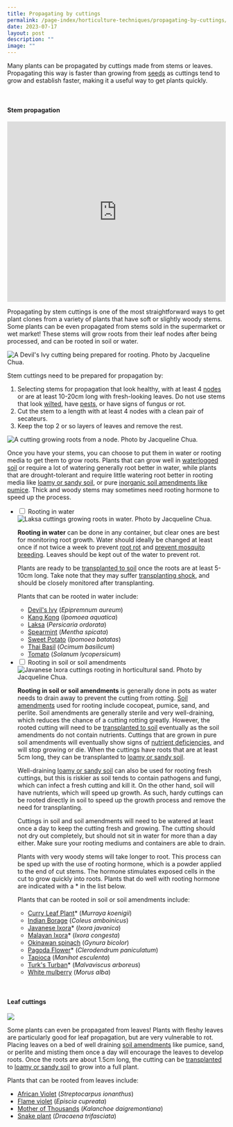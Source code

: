 ```yaml
---
title: Propagating by cuttings
permalink: /page-index/horticulture-techniques/propagating-by-cuttings/
date: 2023-07-17
layout: post
description: ""
image: ""
---
```

<section>
	<p>Many plants can be propagated by cuttings made from stems or leaves. Propagating this way is faster than growing from <a href="/page-index/horticulture-techniques/propagating-by-seed/">seeds</a> as cuttings tend to grow and establish faster, making it a useful way to get plants quickly.</p>
	<br>
</section>

<section>
	<h4>Stem propagation</h4>
	<iframe width="100%" height="415" src="https://www.youtube.com/embed/wv-LZCwUArE" title="YouTube video player" frameborder="0" allow="accelerometer; autoplay; clipboard-write; encrypted-media; gyroscope; picture-in-picture; web-share" allowfullscreen=""></iframe>	<br>
	<p>Propagating by stem cuttings is one of the most straightforward ways to get plant clones from a variety of plants that have soft or slightly woody stems. Some plants can be even propagated from stems sold in the supermarket or wet market! These stems will grow roots from their leaf nodes after being processed, and can be rooted in soil or water.</p> 
	<img title="A Devil's Ivy cutting being prepared for rooting. Photo by Jacqueline Chua." src="/images/Horti%20techniques/devilsivy_propagation_nodes_labelled_jacquelinechua.jpg">
	<p>Stem cuttings need to be prepared for propagation by:</p>
	<ol>
		 <li>Selecting stems for propagation that look healthy, with at least 4 <a href="/learn-more-about-gardening/glossary/#n">nodes</a> or are at least 10-20cm long with fresh-looking leaves. Do not use stems that look <a href="/page-index/plant-problems/wilting/">wilted</a>, have <a href="/page-index/pests/pests/">pests</a>, or have signs of fungus or rot.</li>
		 <li>Cut the stem to a length with at least 4 nodes with a clean pair of secateurs. </li>
		 <li>Keep the top 2 or so layers of leaves and remove the rest.</li>
	</ol>
	<img title="A cutting growing roots from a node. Photo by Jacqueline Chua." src="/images/Horti%20techniques/Rooting_Jacchua%20(2).jpg">
	<p>Once you have your stems, you can choose to put them in water or rooting media to get them to grow roots. Plants that can grow well in <a href="/page-index/plant-problems/waterlogging/">waterlogged soil</a> or require a lot of watering generally root better in water, while plants that are drought-tolerant and require little watering root better in rooting media like <a href="/page-index/horticulture-techniques/soil/">loamy or sandy soil</a>, or pure <a href="/page-index/horticulture-techniques/soil-amendments/">inorganic soil amendments like pumice</a>. Thick and woody stems may sometimes need rooting hormone to speed up the process.</p>
	<ul class="jekyllcodex_accordion">
	<li><input type="checkbox" id="accordion1">
		<label for="accordion1">Rooting in water</label><div>
	<img title="Laksa cuttings growing roots in water. Photo by Jacqueline Chua." src="/images/Horti%20techniques/WaterRooting_JacChua.jpg">
	<p><b>Rooting in water</b> can be done in any container, but clear ones are best for monitoring root growth. Water should ideally be changed at least once if not twice a week to prevent <a href="/page-index/plant-problems/root-rot/">root rot</a> and <a href="/page-index/housekeeping/keeping-gardens-mosquito-free/">prevent mosquito breeding</a>. Leaves should be kept out of the water to prevent rot.</p> 
	<p>Plants are ready to be <a href="/page-index/horticulture-techniques/transplanting/">transplanted to soil</a> once the roots are at least 5-10cm long. Take note that they may suffer <a href="/page-index/plant-problems/transplanting-shock/">transplanting shock</a>, and should be closely monitored after transplanting.</p>
	<p>Plants that can be rooted in water include:</p>
	<ul>
		<li><a href="/page-index/ornamental-plants/devils-ivy/">Devil's Ivy</a> (<em>Epipremnum aureum</em>)</li>
		<li><a href="/page-index/edible-plants/kang-kong/">Kang Kong</a> (<em>Ipomoea aquatica</em>)</li>
		<li><a href="/page-index/edible-plants/laksa/">Laksa</a> (<em>Persicaria ordorata</em>)</li>
		<li><a href="/page-index/edible-plants/spearmint/">Spearmint</a> (<em>Mentha spicata</em>)</li>
		<li><a href="/page-index/edible-plants/sweet-potato/">Sweet Potato</a> (<em>Ipomoea batatas</em>)</li>
		<li><a href="/page-index/edible-plants/thai-basil/">Thai Basil</a> (<em>Ocimum basilicum</em>)</li>
		<li><a href="/page-index/edible-plants/tomato/">Tomato</a> (<em>Solanum lycopersicum</em>)
	</li></ul>
		</div></li>
	<li><input type="checkbox" id="accordion2">
		<label for="accordion2">Rooting in soil or soil amendments</label><div>
	<img title="Javanese Ixora cuttings rooting in horticultural sand. Photo by Jacqueline Chua." src="/images/Horti%20techniques/rooting_ixoracuttings%20(1)_jacquelinechua.jpg">
	<p><b>Rooting in soil or soil amendments</b> is generally done in pots as water needs to drain away to prevent the cutting from rotting. <a href="/page-index/horticulture-techniques/soil-amendments/">Soil amendments</a> used for rooting include cocopeat, pumice, sand, and perlite. Soil amendments are generally sterile and very well-draining, which reduces the chance of a cutting rotting greatly. However, the rooted cutting will need to be <a href="/page-index/horticulture-techniques/transplanting/">transplanted to soil</a> eventually as the soil amendments do not contain nutrients. Cuttings that are grown in pure soil amendments will eventually show signs of <a href="/page-index/plant-problems/nutrient-deficiencies/">nutrient deficiencies</a>, and will stop growing or die. When the cuttings have roots that are at least 5cm long, they can be transplanted to <a href="/page-index/horticulture-techniques/soil/">loamy or sandy soil</a>.</p>
	<p>Well-draining <a href="/page-index/horticulture-techniques/soil/">loamy or sandy soil</a> can also be used for rooting  fresh cuttings, but this is riskier as soil tends to contain pathogens and fungi, which can infect a fresh cutting and kill it. On the other hand, soil will have nutrients, which will speed up growth. As such, hardy cuttings can be rooted directly in soil to speed up the growth process and remove the need for transplanting.</p>
	<p>Cuttings in soil and soil amendments will need to be watered at least once a day to keep the cutting fresh and growing. The cutting should not dry out completely, but should not sit in water for more than a day either. Make sure your rooting mediums and containers are able to drain.</p>
	<p>Plants with very woody stems will take longer to root. This process can be sped up with the use of rooting hormone, which is a powder applied to the end of cut stems. The hormone stimulates exposed cells in the cut to grow quickly into roots. Plants that do well with rooting hormone are indicated with a * in the list below.</p>
	<p>Plants that can be rooted in soil or soil amendments include:</p>
	<ul> 
		<li><a href="/page-index/edible-plants/curry-leaf-plant/">Curry Leaf Plant</a>* (<em>Murraya koenigii</em>)</li>
		<li><a href="/page-index/edible-plants/indian-borage/">Indian Borage</a> (<em>Coleus amboinicus</em>)</li>
		<li><a href="/page-index/ornamental-plants/javanese-ixora/">Javanese Ixora</a>* (<em>Ixora javanica</em>)</li>
		<li><a href="/page-index/ornamental-plants/malayan-ixora/">Malayan Ixora</a>* (<em>Ixora congesta</em>)</li>
		<li><a href="/page-index/edible-plants/okinawan-spinach/">Okinawan spinach</a> (<em>Gynura bicolor</em>)</li>
		<li><a href="/page-index/ornamental-plants/pagoda-flower/">Pagoda Flower</a>* (<em>Clerodendrum paniculatum</em>)</li>
		<li><a href="/page-index/edible-plants/tapioca/">Tapioca</a> (<em>Manihot esculenta</em>)</li>
		<li><a href="/page-index/ornamental-plants/turks-turban/">Turk's Turban</a>* (<em>Malvaviscus arboreus</em>)</li>
		<li><a href="/page-index/edible-plants/white-mulberry/">White mulberry</a> (<em>Morus alba</em>)</li>
	</ul>
			</div></li>
	</ul>
	<br>
</section>

<section>
	<h4>Leaf cuttings</h4>
	<img src="/images/Horti%20techniques/LeafPropagation_JacChua.jpg">
	<p>Some plants can even be propagated from leaves! Plants with fleshy leaves are particularly good for leaf propagation, but are very vulnerable to rot. Placing leaves on a bed of well draining <a href="/page-index/horticulture-techniques/soil-amendments/">soil amendments</a> like pumice, sand, or perlite and misting them once a day will encourage the leaves to develop roots. Once the roots are about 1.5cm long, the cutting can be <a href="/page-index/horticulture-techniques/transplanting/">transplanted</a> to <a href="/page-index/horticulture-techniques/soil/">loamy or sandy soil</a> to grow into a full plant. </p>
	<p>Plants that can be rooted from leaves include:</p>
	<ul> 
		<li><a href="/page-index/ornamental-plants/african-violet/">African Violet</a> (<em>Streptocarpus ionanthus</em>)</li>
		<li><a href="/page-index/ornamental-plants/flame-violet/">Flame violet</a> (<em>Episcia cupreata</em>)</li>
		<li><a href="/page-index/ornamental-plants/mother-of-thouands/">Mother of Thousands</a> (<em>Kalanchoe daigremontiana</em>)</li>
		<li><a href="/page-index/ornamental-plants/snake-plant/">Snake plant</a> (<em>Dracaena trifasciata</em>)</li>
	</ul>
	<br>
</section>